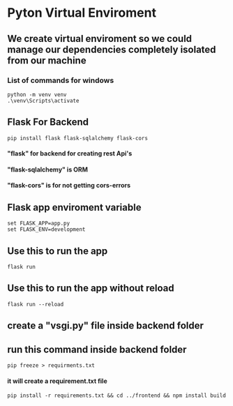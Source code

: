 # Pyton Virtual Enviroment
## We create virtual enviroment so we could manage our dependencies completely isolated from our machine

### List of commands for windows
```
python -m venv venv
.\venv\Scripts\activate
```

## Flask For Backend
```
pip install flask flask-sqlalchemy flask-cors
```
####  "flask" for backend for creating rest Api's
####  "flask-sqlalchemy" is ORM 
####  "flask-cors" is for not getting cors-errors

## Flask app enviroment variable
```
set FLASK_APP=app.py
set FLASK_ENV=development
```

## Use this to run the app
```
flask run
```

## Use this to run the app without reload
```
flask run --reload
```

## create a "vsgi.py" file inside backend folder

## run this command inside backend folder
```
pip freeze > requirments.txt
```
#### it will create a requirement.txt file


```
pip install -r requirements.txt && cd ../frontend && npm install build
